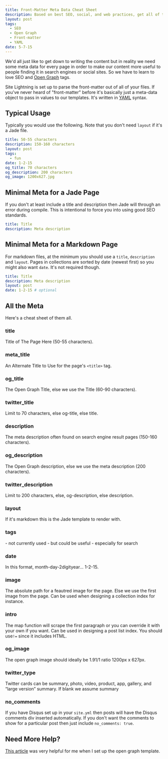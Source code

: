 ```yaml
---
title: Front-Matter Meta Data Cheat Sheet
description: Based on best SEO, social, and web practices, get all of the page meta data you need in the right spot.
layout: post
tags:
  - SEO
  - Open Graph
  - Front-matter
  - YAML
date: 5-7-15
---
```


We'd all just like to get down to writing the content but in reality we need some meta data for every page in order to make our content more useful to people finding it in search engines or social sites. So we have to learn to love SEO and [Open Graph](http://ogp.me/) tags.

Site Lightning is set up to parse the front-matter out of all of your files. If you've never heard of "front-matter" before it's basically just a meta-data object to pass in values to our templates. It's written in [YAML](http://yaml.org/) syntax.

## Typical Usage
Typically you would use the following. Note that you don't need `layout` if it's a Jade file.

```yaml
title: 50-55 characters
description: 150-160 characters
layout: post
tags:
  - fun
date: 1-2-15
og_title: 70 characters
og_description: 200 characters
og_image: 1200x627.jpg
```

## Minimal Meta for a Jade Page
If you don't at least include a title and description then Jade will through an error during compile. This is intentional to force you into using good SEO standards.

```yaml
title: Title
description: Meta description
```

## Minimal Meta for a Markdown Page
For markdown files, at the minimum you should use a `title`, `description` and `layout`. Pages in collections are sorted by date (newest first) so you might also want `date`. It's not required though.

```yaml
title: Title
description: Meta description
layout: post
date: 1-2-15 # optional
```

## All the Meta
Here's a cheat sheet of them all.

### title
Title of The Page Here (50-55 characters).

### meta_title
An Alternate Title to Use for the page's `<title>` tag.

### og_title
The Open Graph Title, else we use the Title (60-90 characters).

### twitter_title
Limit to 70 characters, else og-title, else title.

### description
The meta description often found on search engine result pages (150-160 
characters).

### og_description
The Open Graph description, else we use the meta description (200 characters).

### twitter_description
Limit to 200 characters, else, og-description, else description.

### layout
If it's markdown this is the Jade template to render with.

### tags
\- not currently used
\- but could be useful
\- especially for search

### date
In this format, month-day-2digityear... 1-2-15.

### image
The absolute path for a feautred image for the page. Else we use the first image from the page. Can be used when designing a collection index for instance.

### intro
The map function will scrape the first paragraph or you can override it with your own if you want. Can be used in designing a post list index. You should use`!=` since it includes HTML.

### og_image
The open graph image should ideally be 1.91/1 ratio 1200px x 627px.

### twitter_type
Twitter cards can be summary, photo, video, product, app, gallery, and “large 
version” summary. If blank we assume summary

### no_comments
If you have Disqus set up in your `site.yml` then posts will have the Disqus comments div inserted automatically. If you don't want the comments to show for a particular post then just include `no_comments: true`.

## Need More Help?
[This article](https://blog.kissmetrics.com/open-graph-meta-tags/) was very helpful for me when I set up the open graph template.
